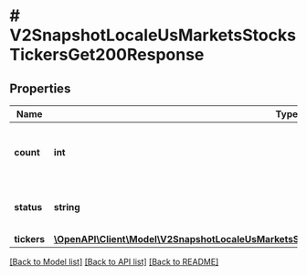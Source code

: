 # # V2SnapshotLocaleUsMarketsStocksTickersGet200Response

## Properties

Name | Type | Description | Notes
------------ | ------------- | ------------- | -------------
**count** | **int** | The total number of results for this request. | [optional]
**status** | **string** | The status of this request&#39;s response. |
**tickers** | [**\OpenAPI\Client\Model\V2SnapshotLocaleUsMarketsStocksTickersGet200ResponseAllOfTickersInner[]**](V2SnapshotLocaleUsMarketsStocksTickersGet200ResponseAllOfTickersInner.md) |  | [optional]

[[Back to Model list]](../../README.md#models) [[Back to API list]](../../README.md#endpoints) [[Back to README]](../../README.md)
